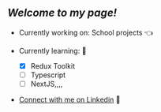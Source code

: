 ## *Welcome to my page!*

- Currently working on: School projects 👈
  
- Currently learning:  💎
  - [x] Redux Toolkit
  - [ ] Typescript
  - [ ] NextJS,,,,

- [Connect with me on Linkedin](https://www.linkedin.com/in/kevin-lan-/) 🥂
